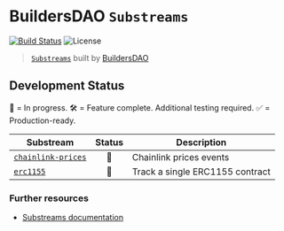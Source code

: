 # BuildersDAO `Substreams`

[![Build Status](https://github.com/Graph-BuildersDAO/substreams/actions/workflows/ci.yml/badge.svg)](https://github.com/Graph-BuildersDAO/substreams/actions/workflows/ci.yml)
![License](https://img.shields.io/github/license/Graph-BuildersDAO/substreams)

> [`Substreams`](https://substreams.streamingfast.io) built by [BuildersDAO](https://www.buildersdao.tech/)

## Development Status

🔨 = In progress.
🛠 = Feature complete. Additional testing required.
✅ = Production-ready.

| Substream      | Status | Description |
|----------------|:------:|-------------|
| [`chainlink-prices`](chainlink-prices/)                 | 🔨 | Chainlink prices events
| [`erc1155`](erc1155/)                 | 🔨 | Track a single ERC1155 contract


### Further resources

- [Substreams documentation](https://substreams.streamingfast.io)